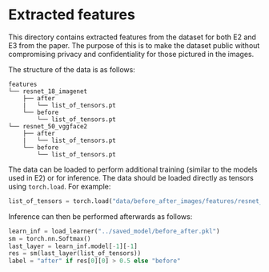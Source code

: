 # Extracted features

This directory contains extracted features from the dataset for both E2 and E3 from the paper. The purpose of this is to make the dataset public without compromising privacy and confidentiality for those pictured in the images.

The structure of the data is as follows:

```
features
└── resnet_18_imagenet
    ├── after
    |   └── list_of_tensors.pt
    └── before
        └── list_of_tensors.pt
└── resnet_50_vggface2
    ├── after
    |   └── list_of_tensors.pt
    └── before
        └── list_of_tensors.pt
```

The data can be loaded to perform additional training (similar to the models used in E2) or for inference. The data should be loaded directly as tensors using `torch.load`. For example:

```python
list_of_tensors = torch.load("data/before_after_images/features/resnet_18_imagenet/before/list_of_tensors.pt")
```

Inference can then be performed afterwards as follows:

```python
learn_inf = load_learner("../saved_model/before_after.pkl")
sm = torch.nn.Softmax()
last_layer = learn_inf.model[-1][-1]
res = sm(last_layer(list_of_tensors))
label = "after" if res[0][0] > 0.5 else "before"
```
